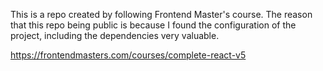 This is a repo created by following Frontend Master's course. The reason that this repo being public is because I found the configuration of the project, including the dependencies very valuable.

https://frontendmasters.com/courses/complete-react-v5
